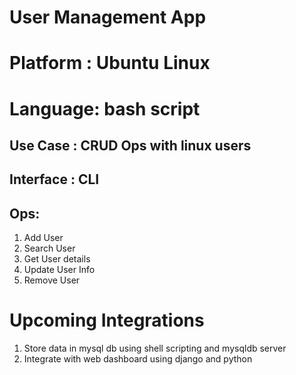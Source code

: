 # User Management App
# Platform : Ubuntu Linux

# Language: bash script

## Use Case : CRUD Ops with linux users
## Interface : CLI

## Ops:
1. Add User
2. Search User
3. Get User details
4. Update User Info
5. Remove User

# Upcoming Integrations

1. Store data in mysql db using shell scripting and mysqldb server
2. Integrate with web dashboard using django and python
